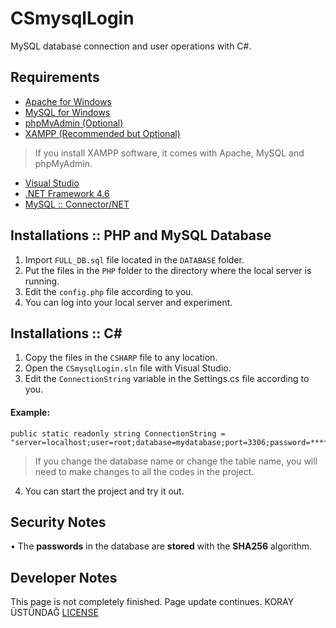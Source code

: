 
# CSmysqlLogin
MySQL database connection and user operations with C#.
## Requirements
- [Apache for Windows](https://httpd.apache.org/docs/2.4/platform/windows.html)
- [MySQL for Windows](https://dev.mysql.com/downloads/installer/)
- [phpMyAdmin (Optional)](https://www.phpmyadmin.net/downloads/)
- [XAMPP (Recommended but Optional)](https://www.apachefriends.org/download.html)

> If you install XAMPP software, it comes with Apache, MySQL and phpMyAdmin.

- [Visual Studio](https://visualstudio.microsoft.com/)
- [.NET Framework 4.6](https://dotnet.microsoft.com/download/dotnet-framework/net46)
- [MySQL :: Connector/NET](https://dev.mysql.com/downloads/connector/net/)
## Installations :: PHP and MySQL Database
1. Import `FULL_DB.sql` file located in the `DATABASE` folder.
2. Put the files in the `PHP` folder to the directory where the local server is running.
3. Edit the `config.php` file according to you.
4. You can log into your local server and experiment.
## Installations :: C#
1. Copy the files in the `CSHARP` file to any location.
2. Open the `CSmysqlLogin.sln` file with Visual Studio.
3. Edit the `ConnectionString` variable in the Settings.cs file according to you.
#### Example:
```
public static readonly string ConnectionString = "server=localhost;user=root;database=mydatabase;port=3306;password=****";
```
> If you change the database name or change the table name, you will need to make changes to all the codes in the project.
4. You can start the project and try it out.
## Security Notes
• The **passwords** in the database are **stored** with the **SHA256** algorithm.
## Developer Notes
This page is not completely finished.  Page update continues.
KORAY ÜSTÜNDAĞ
[LICENSE](https://github.com/korayustundag/CSmysqlLogin/blob/main/LICENSE)
